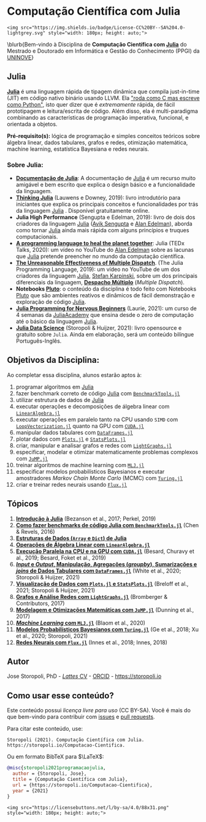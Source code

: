 # Computação Científica com Julia

~~~
<img src="https://img.shields.io/badge/License-CC%20BY--SA%204.0-lightgrey.svg" style="width: 180px; height: auto;">
~~~

\blurb{Bem-vindo à Disciplina de **Computação Científica com [Julia](https://julialang.org/)** do Mestrado e Doutorado em Informática e Gestão do Conhecimento (PPGI) da [UNINOVE](https://uninove.br)}

## Julia

[**Julia**](https://www.julialang.org) é uma linguagem rápida de tipagem dinâmica que compila just-in-time (JIT) em código nativo binário usando LLVM. Ela ["roda como C mas escreve como Python"](https://www.nature.com/articles/d41586-019-02310-3), isto quer dizer que é *extremamente* rápida, de fácil prototipagem e leitura/escrita de código. Além disso, ela é multi-paradigma combinando as características de programação imperativa, funcional, e orientada a objetos.

**Pré-requisito(s):** lógica de programação e simples conceitos teóricos sobre álgebra linear, dados tabulares, grafos e redes, otimização matemática, machine learning, estatística Bayesiana e redes neurais.

### Sobre Julia:

* [**Documentação de Julia**](https://docs.julialang.org): A documentação de [Julia](https://www.julialang.org) é um recurso muito amigável e bem escrito que explica o design básico e a funcionalidade da linguagem.
* [**Thinking Julia**](https://benlauwens.github.io/ThinkJulia.jl/latest/book.html) (Lauwens e Downey, 2019): livro introdutório para iniciantes que explica os principais conceitos e funcionalidades por trás da linguagem [Julia](https://www.julialang.org) . Disponível gratuitamente online.
* **Julia High Performance** (Sengupta e Edelman, 2019): livro de dois dos criadores da linguagem [Julia](https://www.julialang.org) ([Avik Sengupta](https://www.linkedin.com/in/aviks) e [Alan Edelman](http://www-math.mit.edu/~edelman/)), aborda como tornar [Julia](https://www.julialang.org) ainda mais rápida com alguns princípios e truques computacionais.
* [**A programming language to heal the planet together**](https://youtu.be/qGW0GT1rCvs): Julia (TEDx Talks, 2020): um vídeo no YouTube do [Alan Edelman](http://www-math.mit.edu/~edelman/) sobre as lacunas que [Julia](https://www.julialang.org) pretende preencher no mundo da computação científica.
* [**The Unreasonable Effectiveness of Multiple Dispatch**](https://youtu.be/kc9HwsxE1OY). (The Julia Programming Language, 2019): um vídeo no YouTube de um dos criadores da linguagem [Julia](https://www.julialang.org), [Stefan Karpinski](https://karpinski.org/), sobre um dos principais diferenciais da linguagem, [**Despacho Múltiplo**](https://en.wikipedia.org/wiki/Multiple_dispatch) (*Multiple Dispatch*).
* **Notebooks [Pluto](https://plutojl.org/)**: o conteúdo da disciplina é todo feito com Notebooks [Pluto](https://plutojl.org/) que são ambientes reativos e dinâmicos de fácil demonstração e exploração de código [Julia](https://www.julialang.org).
* [**Julia Programming for Nervous Beginners**](https://juliaacademy.com/p/julia-programming-for-nervous-beginners) (Laurie, 2021): um curso de 4 semanas da [JuliaAcademy](https://juliaacademy.com/) que ensina desde o zero de computação até o básico da linguagem [Julia](https://www.julialang.org).
* [**Julia Data Science**](https://juliadatascience.io) (Storopoli & Huijzer, 2021): livro opensource e gratuito sobre `Julia`. Ainda em elaboração, será um conteúdo bilíngue Português-Inglês.

## Objetivos da Disciplina:

Ao completar essa disciplina, alunos estarão aptos à:

1. programar algoritmos em [Julia](https://julialang.org/)
2. fazer benchmark correto de código [Julia](https://julialang.org/) com [`BenchmarkTools.jl`](https://juliaci.github.io/BenchmarkTools.jl/dev/)
3. utilizar estrutura de dados de [Julia](https://julialang.org/)
4. executar operações e decomposições de álgebra linear com [`LinearAlgebra.jl`](https://docs.julialang.org/en/v1/stdlib/LinearAlgebra/)
5. executar operações em paralelo tanto na CPU usando `SIMD` com [`LoopVectorization.jl`](https://juliasimd.github.io/LoopVectorization.jl/stable/) quanto na GPU com [`CUDA.jl`](https://cuda.juliagpu.org/stable/)
6. manipular dados tabulares com [`DataFrames.jl`](https://dataframes.juliadata.org/stable/)
7. plotar dados com [`Plots.jl`](http://docs.juliaplots.org/latest/) e [`StatsPlots.jl`](https://github.com/JuliaPlots/StatsPlots.jl)
8. criar, manipular e analisar grafos e redes com [`LightGraphs.jl`](https://juliagraphs.org/LightGraphs.jl/latest/)
9. especificar, modelar e otimizar matematicamente problemas complexos com [`JuMP.jl`](https://jump.dev/)
10. treinar algoritmos de machine learning com [`MLJ.jl`](https://alan-turing-institute.github.io/MLJ.jl/dev/)
11. especificar modelos probabilísticos Bayesianos e executar amostradores *Markov Chain Monte Carlo* (MCMC) com [`Turing.jl`](https://turing.ml)
12. criar e treinar redes neurais usando [`Flux.jl`](https://fluxml.ai/)

## Tópicos

1. [**Introdução à Julia**](/1_Julia/) (Bezanson et al., 2017; Perkel, 2019)
2. [**Como fazer benchmarks de código Julia com `BenchmarkTools.jl`**](/2_BenchmarkTools/) (Chen & Revels, 2016)
3. [**Estruturas de Dados (`Array` e `Dict`) de Julia**](/3_Data_Structures/)
4. [**Operações de Álgebra Linear com `LinearAlgebra.jl`**](/4_LinearAlgebra/)
5. [**Execução Paralela na CPU e na GPU com `CUDA.jl`**](5_Parallel/) (Besard, Churavy et al., 2019; Besard, Foket et al., 2019)
6. [**_Input_ e *Output*, Manipulação, Agregações (*groupby*), Sumarizações e *joins* de Dados Tabulares com `DataFrames.jl`**](/6_DataFrames/) (White et al., 2020; Storopoli & Huijzer, 2021)
7. [**Visualização de Dados com `Plots.jl` e `StatsPlots.jl`**](/7_Plots/) (Breloff et al., 2021; Storopoli & Huijzer, 2021)
8. [**Grafos e Análise Redes com `LightGraphs.jl`**](/8_LightGraphs/) (Bromberger & Contributors, 2017)
9. [**Modelagem e Otimizações Matemáticas com `JuMP.jl`**](/9_JuMP/) (Dunning et al., 2017)
10. [**_Machine Learning_ com `MLJ.jl`**](/10_MLJ/) (Blaom et al., 2020)
11. [**Modelos Probabilísticos Bayesianos com `Turing.jl`**](/11_Turing/) (Ge et al., 2018; Xu et al., 2020; Storopoli, 2021)
12. [**Redes Neurais com `Flux.jl`**](/12_Flux/) (Innes et al., 2018; Innes, 2018)


## Autor

Jose Storopoli, PhD - [*Lattes* CV](http://lattes.cnpq.br/2281909649311607) - [ORCID](https://orcid.org/0000-0002-0559-5176) - <https://storopoli.io>

## Como usar esse conteúdo?

Este conteúdo possui *licença livre para uso* (CC BY-SA). Você é mais do que bem-vindo para contribuir com [issues](https://www.github.com/storopoli/Computacao-Cientifica/issues) e [pull requests](https://github.com/storopoli/Computacao-Cientifica/pulls).

Para citar este conteúdo, use:

```plaintext
Storopoli (2021). Computação Científica com Julia. https://storopoli.io/Computacao-Cientifica.
```

Ou em formato BibTeX para $\LaTeX$:

```bibtex
@misc{storopoli2021programacaojulia,
  author = {Storopoli, Jose},
  title = {Computação Científica com Julia},
  url = {https://storopoli.io/Computacao-Cientifica},
  year = {2021}
}
```

~~~
<img src="https://licensebuttons.net/l/by-sa/4.0/88x31.png" style="width: 180px; height: auto;">
~~~
